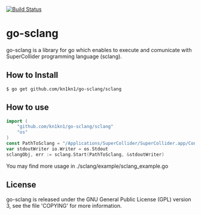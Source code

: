 [![Build Status](https://travis-ci.org/kn1kn1/go-sclang.png?branch=master)](https://travis-ci.org/kn1kn1/go-sclang)
# go-sclang
go-sclang is a library for go which enables to execute and comunicate with SuperCollider programming language (sclang).

## How to Install

    $ go get github.com/kn1kn1/go-sclang/sclang

## How to use
```go
import (
	"github.com/kn1kn1/go-sclang/sclang"
	"os"
)
const PathToSclang = "/Applications/SuperCollider/SuperCollider.app/Contents/Resources/"
var stdoutWriter io.Writer = os.Stdout
sclangObj, err := sclang.Start(PathToSclang, &stdoutWriter)
```
You may find more usage in ./sclang/example/sclang_example.go

## License 
go-sclang is released under the GNU General Public License (GPL) version 3, 
see the file 'COPYING' for more information.
